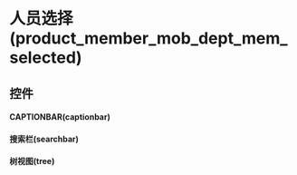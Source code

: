 # 人员选择(product_member_mob_dept_mem_selected)  <!-- {docsify-ignore-all} -->



## 控件
#### CAPTIONBAR(captionbar)
#### 搜索栏(searchbar)
#### 树视图(tree)


<script>
 const { createApp } = Vue
  createApp({
    data() {
      return {

      }
    }
  }).use(ElementPlus).mount('#app')
</script>